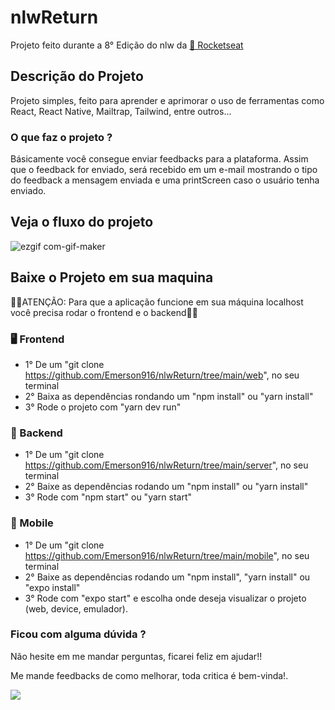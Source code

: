 # nlwReturn

Projeto feito durante a 8° Edição do nlw da <a href="https://rocketseat.com.br">🚀 Rocketseat</a>
 
## Descrição do Projeto

Projeto simples, feito para aprender e aprimorar o uso de ferramentas como React, React Native, Mailtrap, Tailwind, entre outros...

### O que faz o projeto ?

Básicamente você consegue enviar feedbacks para a plataforma. Assim que o feedback for enviado, será recebido em um e-mail
mostrando o tipo do feedback a mensagem enviada e uma printScreen caso o usuário tenha enviado.
 
 ## Veja o fluxo do projeto
 
![ezgif com-gif-maker](https://user-images.githubusercontent.com/77053593/167465920-cab8e114-bf3f-47ac-a8c5-28af81c9cc6e.gif)
 
## Baixe o Projeto em sua maquina
👨‍🚀ATENÇÃO: Para que a aplicação funcione em sua máquina localhost você precisa rodar o frontend e o backend👨‍🚀
### 🖥️ Frontend

* 1° De um "git clone https://github.com/Emerson916/nlwReturn/tree/main/web", no seu terminal
* 2° Baixa as dependências rondando um "npm install" ou "yarn install"
* 3° Rode o projeto com "yarn dev run"

### 💾 Backend

* 1° De um "git clone https://github.com/Emerson916/nlwReturn/tree/main/server", no seu terminal
* 2° Baixe as dependências rodando um "npm install" ou "yarn install"
* 3° Rode com "npm start" ou "yarn start"

### 📱 Mobile

* 1° De um "git clone https://github.com/Emerson916/nlwReturn/tree/main/mobile", no seu terminal
* 2° Baixe as dependências rodando um "npm install", "yarn install" ou "expo install"
* 3° Rode com "expo start" e escolha onde deseja visualizar o projeto (web, device, emulador).

### Ficou com alguma dúvida ?

Não hesite em me mandar perguntas, ficarei feliz em ajudar!!

Me mande feedbacks de como melhorar, toda critica é bem-vinda!.

 <a href="https://www.linkedin.com/in/emerson-silva-32441717a/" alt="Linkedin">
    <img src="https://img.shields.io/badge/-Linkedin-1C1C1C?style=for-the-badge&logo=Linkedin&logoColor=00FFFF&link=https://www.linkedin.com/in/emerson-silva-32441717a/"/>
  </a>


 
